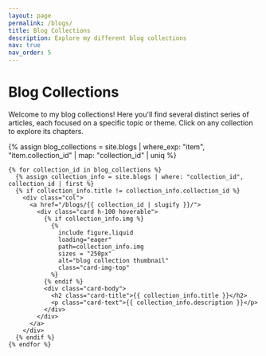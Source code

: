 ```yaml
---
layout: page
permalink: /blogs/
title: Blog Collections
description: Explore my different blog collections
nav: true
nav_order: 5
---
```


# Blog Collections

Welcome to my blog collections! Here you'll find several distinct series of articles, each focused on a specific topic or theme. Click on any collection to explore its chapters.

<div class="projects blogs">
  <div class="row row-cols-1 row-cols-md-3">
    {% assign blog_collections = site.blogs | where_exp: "item", "item.collection_id" | map: "collection_id" | uniq %}
    
    {% for collection_id in blog_collections %}
      {% assign collection_info = site.blogs | where: "collection_id", collection_id | first %}
      {% if collection_info.title != collection_info.collection_id %}
        <div class="col">
          <a href="/blogs/{{ collection_id | slugify }}/">
            <div class="card h-100 hoverable">
              {% if collection_info.img %}
                {%
                  include figure.liquid
                  loading="eager"
                  path=collection_info.img
                  sizes = "250px"
                  alt="blog collection thumbnail"
                  class="card-img-top"
                %}
              {% endif %}
              <div class="card-body">
                <h2 class="card-title">{{ collection_info.title }}</h2>
                <p class="card-text">{{ collection_info.description }}</p>
              </div>
            </div>
          </a>
        </div>
      {% endif %}
    {% endfor %}
  </div>
</div>

<style>
/* Ensuring the cards have the same hover effect as project cards */
.blogs .card.hoverable {
  transition: all 0.3s ease;
}

.blogs .card.hoverable:hover {
  box-shadow: 0 5px 15px rgba(0,0,0,0.1);
  transform: translateY(-4px);
}
</style>

